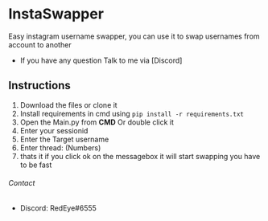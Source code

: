 # InstaSwapper
Easy instagram username swapper, you can use it to swap usernames from account to another

- If you have any question Talk to me via [Discord]


## Instructions

1) Download the files or clone it
2) Install requirements in cmd using `pip install -r requirements.txt`
3) Open the Main.py from **CMD** Or double click it
6) Enter your sessionid 
7) Enter the Target username 
8) Enter thread: (Numbers)
9) thats it if you click ok on the messagebox it will start swapping you have to be fast

###### Contact
- Discord: RedEye#6555
